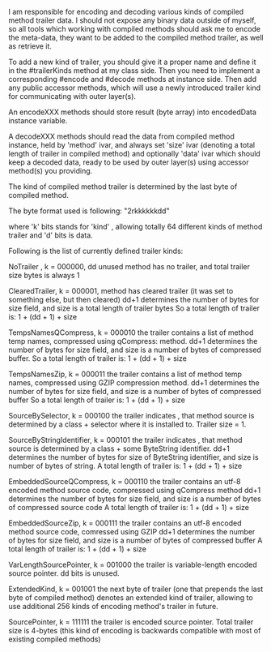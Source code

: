 I am responsible for encoding and decoding various kinds of compiled method trailer data.
I should not expose any binary data outside of myself, so all tools which working with compiled methods
should ask me to encode the meta-data, they want to be added to the compiled method trailer, as well as retrieve it.

To add a new kind of trailer, you should give it a proper name and define it in the #trailerKinds method at my class side.
Then you need to implement a corresponding #encode<your name> and #decode<your name> methods at instance side. Then add any public accessor methods, which will use a newly introduced trailer kind for communicating with outer layer(s).

An encodeXXX methods should store result (byte array) into encodedData instance variable.

A decodeXXX methods should read the data from compiled method instance, held by 'method' ivar,
and always set 'size' ivar (denoting a total length of trailer in compiled method) and optionally 'data' ivar which should keep a decoded data, ready to be used by outer layer(s) using accessor method(s) you providing.

The kind of compiled method trailer is determined by the last byte of compiled method.

The byte format used is following: 
	"2rkkkkkkdd"

where 'k' bits stands for 'kind' , allowing totally 64 different kinds of method trailer
and 'd' bits is data.

Following is the list of currently defined trailer kinds:

NoTrailer , k = 000000, dd unused
method has no trailer, and total trailer size bytes is always 1

ClearedTrailer, k = 000001, 
method has cleared trailer (it was set to something else, but then cleared) 
dd+1  determines the number of bytes for size field, and size is a total length of trailer bytes
So a total length of trailer is: 1 + (dd + 1) + size

TempsNamesQCompress, k = 000010
the trailer contains a list of method temp names,  compressed using qCompress: method. 
dd+1  determines the number of bytes for size field, and size is a number of bytes of compressed buffer.
So a total length of trailer is:  1 + (dd + 1) + size

TempsNamesZip, k = 000011
the trailer contains a list of method temp names,  compressed using GZIP compression method. 
dd+1  determines the number of bytes for size field, and size is a number of bytes of compressed buffer
So a total length of trailer is: 1 + (dd + 1) + size

SourceBySelector, k = 000100
the trailer indicates , that method source is determined by a class + selector where it is installed to. 
Trailer size = 1.

SourceByStringIdentifier, k = 000101
the trailer indicates , that method source is determined by a class + some ByteString identifier. 
dd+1  determines the number of bytes for size of ByteString identifier, and size is number of bytes of string.
A total length of trailer is:  1 + (dd + 1) + size

EmbeddedSourceQCompress, k = 000110
the trailer contains an utf-8 encoded method source code, compressed using qCompress method
dd+1  determines the number of bytes for size field, and size is a number of bytes of compressed source code
A total length of trailer is:  1 + (dd + 1) + size

EmbeddedSourceZip, k = 000111
the trailer contains an utf-8 encoded method source code, comressed using GZIP 
dd+1  determines the number of bytes for size field, and size is a number of bytes of compressed buffer
A total length of trailer is:  1 + (dd + 1) + size

VarLengthSourcePointer, k = 001000
the trailer is variable-length encoded source pointer. 
dd bits is unused.

ExtendedKind, k = 001001
the next byte of trailer (one that prepends the last byte of compiled method)
denotes an extended kind of trailer, allowing to use additional 256 kinds of encoding method's trailer in future. 

SourcePointer, k = 111111 
the trailer is encoded source pointer. Total trailer size is 4-bytes 
(this kind of encoding is backwards compatible with most of existing compiled methods)

